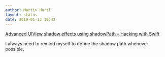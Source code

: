 ```yaml
---
author: Martin Hartl
layout: status
date: 2019-01-13 10:42
---
```

[Advanced UIView shadow effects using shadowPath – Hacking with Swift](https://www.hackingwithswift.com/articles/155/advanced-uiview-shadow-effects-using-shadowpath)

I always need to remind myself to define the shadow path whenever possible.